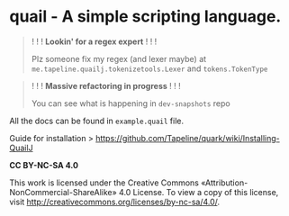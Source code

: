 # **quail** - A simple scripting language.

> ! ! !
> **Lookin' for a regex expert**
> ! ! !
> 
> Plz someone fix my regex (and lexer maybe) at `me.tapeline.quailj.tokenizetools.Lexer` and `tokens.TokenType`

> ! ! !
> **Massive refactoring in progress**
> ! ! !
>
> You can see what is happening in `dev-snapshots` repo

All the docs can be found in `example.quail` file. 

Guide for installation > https://github.com/Tapeline/quark/wiki/Installing-QuailJ


**CC BY-NC-SA 4.0**

This work is licensed under the Creative Commons «Attribution-NonCommercial-ShareAlike» 4.0 License. To view a copy of this license, visit
http://creativecommons.org/licenses/by-nc-sa/4.0/.
